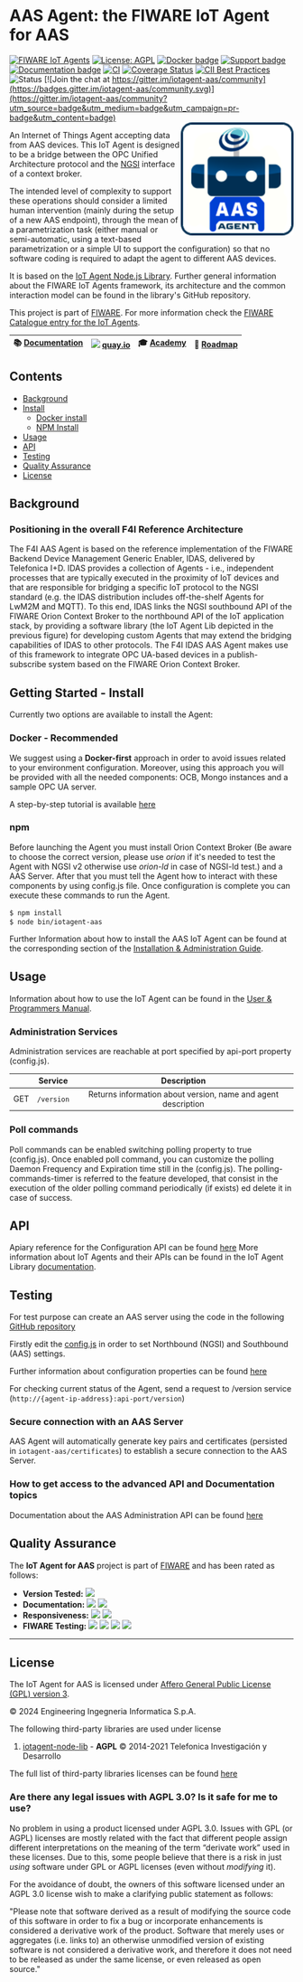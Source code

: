 # AAS Agent: the FIWARE IoT Agent for AAS

[![FIWARE IoT Agents](https://nexus.lab.fiware.org/static/badges/chapters/iot-agents.svg)](https://www.fiware.org/developers/catalogue/)
[![License: AGPL](https://img.shields.io/badge/License-AGPL_v3-blue.svg)](https://opensource.org/licenses/AGPL-3.0)
[![Docker badge](https://img.shields.io/badge/quay.io-fiware%2Fiotagent--aas-grey?logo=red%20hat&labelColor=EE0000)](https://quay.io/repository/fiware/iotagent-aas)
[![Support badge](https://img.shields.io/badge/support-stackoverflow-orange)](https://stackoverflow.com/questions/tagged/fiware+iot)<br/>
[![Documentation badge](https://img.shields.io/readthedocs/iotagent-aas.svg)](https://iotagent-aas.rtfd.io/)
[![CI](https://github.com/Engineering-Research-and-Development/iotagent-aas/workflows/CI/badge.svg)](https://github.com/Engineering-Research-and-Development/iotagent-aas/actions?query=workflow%3ACI)
[![Coverage Status](https://coveralls.io/repos/github/Engineering-Research-and-Development/iotagent-aas/badge.svg?branch=master)](https://coveralls.io/github/Engineering-Research-and-Development/iotagent-aas?branch=master)
[![CII Best Practices](https://bestpractices.coreinfrastructure.org/projects/4612/badge)](https://bestpractices.coreinfrastructure.org/projects/4612)
![Status](https://nexus.lab.fiware.org/static/badges/statuses/full.svg)
[![Join the chat at https://gitter.im/iotagent-aas/community](https://badges.gitter.im/iotagent-aas/community.svg)](https://gitter.im/iotagent-aas/community?utm_source=badge&utm_medium=badge&utm_campaign=pr-badge&utm_content=badge)
<br/> <img align="right" width="200" src="/docs/images/iotagent-logo.png" />

An Internet of Things Agent accepting data from AAS devices. This IoT Agent is designed to be a bridge between the
OPC Unified Architecture protocol and the
[NGSI](https://swagger.lab.fiware.org/?url=https://raw.githubusercontent.com/Fiware/specifications/master/OpenAPI/ngsiv2/ngsiv2-openapi.json)
interface of a context broker.

The intended level of complexity to support these operations should consider a limited human intervention (mainly during
the setup of a new AAS endpoint), through the mean of a parametrization task (either manual or semi-automatic, using
a text-based parametrization or a simple UI to support the configuration) so that no software coding is required to
adapt the agent to different AAS devices.

It is based on the [IoT Agent Node.js Library](https://github.com/telefonicaid/iotagent-node-lib). Further general
information about the FIWARE IoT Agents framework, its architecture and the common interaction model can be found in the
library's GitHub repository.

This project is part of [FIWARE](https://www.fiware.org/). For more information check the
[FIWARE Catalogue entry for the IoT Agents](https://github.com/Fiware/catalogue/tree/master/iot-agents).

| :books: [Documentation](https://iotagent-aas.rtfd.io) | <img style="height:1em" src="https://quay.io/static/img/quay_favicon.png"/> [quay.io](https://quay.io/repository/fiware/iotagent-aas) | :mortar_board: [Academy](https://fiware-academy.readthedocs.io/en/latest/iot-agents/idas) | :dart: [Roadmap](https://github.com/Engineering-Research-and-Development/iotagent-aas/blob/master/roadmap.md) |
| ------------------------------------------------------- | --------------------------------------------------------------------------------------------------------------------------------------- | ----------------------------------------------------------------------------------------- | --------------------------------------------------------------------------------------------------------------- |


## Contents

-   [Background](#background)
-   [Install](#getting-started---install)
    -   [Docker install](#docker---recommended)
    -   [NPM Install](#npm)
-   [Usage](#usage)
-   [API](#api)
-   [Testing](#testing)
-   [Quality Assurance](#quality-assurance)
-   [License](#license)

## Background

### Positioning in the overall F4I Reference Architecture

The F4I AAS Agent is based on the reference implementation of the FIWARE Backend Device Management Generic Enabler,
IDAS, delivered by Telefonica I+D. IDAS provides a collection of Agents - i.e., independent processes that are typically
executed in the proximity of IoT devices and that are responsible for bridging a specific IoT protocol to the NGSI
standard (e.g. the IDAS distribution includes off-the-shelf Agents for LwM2M and MQTT). To this end, IDAS links the NGSI
southbound API of the FIWARE Orion Context Broker to the northbound API of the IoT application stack, by providing a
software library (the IoT Agent Lib depicted in the previous figure) for developing custom Agents that may extend the
bridging capabilities of IDAS to other protocols. The F4I IDAS AAS Agent makes use of this framework to integrate OPC
UA-based devices in a publish-subscribe system based on the FIWARE Orion Context Broker.

## Getting Started - Install

Currently two options are available to install the Agent:

### Docker - Recommended

We suggest using a **Docker-first** approach in order to avoid issues related to your environment configuration.
Moreover, using this approach you will be provided with all the needed components: OCB, Mongo instances and a sample OPC
UA server.

A step-by-step tutorial is available
[here](https://github.com/Engineering-Research-and-Development/iotagent-aas/blob/master/docs/aas_agent_tutorial.md)

### npm

Before launching the Agent you must install Orion Context Broker (Be aware to choose the correct version, please use
_orion_ if it's needed to test the Agent with NGSI v2 otherwise use _orion-ld_ in case of NGSI-ld test.) and a AAS
Server. After that you must tell the Agent how to interact with these components by using config.js file. Once
configuration is complete you can execute these commands to run the Agent.

```console
$ npm install
$ node bin/iotagent-aas
```

Further Information about how to install the AAS IoT Agent can be found at the corresponding section of the
[Installation & Administration Guide](https://iotagent-aas.readthedocs.io/en/latest/installation_and_administration_guide).

## Usage

Information about how to use the IoT Agent can be found in the
[User & Programmers Manual](https://iotagent-aas.readthedocs.io/en/latest/user_and_programmers_manual).

### Administration Services

Administration services are reachable at port specified by api-port property (config.js).

|     |  Service   |                          Description                          |
| --- | :--------: | :-----------------------------------------------------------: |
| GET | `/version` | Returns information about version, name and agent description |

### Poll commands

Poll commands can be enabled switching polling property to true (config.js). Once enabled poll command, you can
customize the polling Daemon Frequency and Expiration time still in the (config.js). The polling-commands-timer is
referred to the feature developed, that consist in the execution of the older polling command periodically (if exists)
ed delete it in case of success.

## API

Apiary reference for the Configuration API can be found
[here](http://docs.telefonicaiotiotagents.apiary.io/#reference/configuration-api) More information about IoT Agents and
their APIs can be found in the IoT Agent Library [documentation](https://iotagent-node-lib.rtfd.io/).

## Testing

For test purpose can create an AAS server using the code in the following
[GitHub repository](https://github.com/Engineering-Research-and-Development/opc-ua-car-server/)

Firstly edit the [config.js](conf/config.js) in order to set Northbound (NGSI) and Southbound (AAS) settings.

Further information about configuration properties can be found [here](docs/howto.md)

For checking current status of the Agent, send a request to /version service
(`http://{agent-ip-address}:api-port/version`)

### Secure connection with an AAS Server

AAS Agent will automatically generate key pairs and certificates (persisted in `iotagent-aas/certificates`) to
establish a secure connection to the AAS Server.

### How to get access to the advanced API and Documentation topics

Documentation about the AAS Administration API can be found [here](https://iotagentaas.docs.apiary.io/)

## Quality Assurance

The **IoT Agent for AAS** project is part of [FIWARE](https://fiware.org/) and has been rated as follows:

-   **Version Tested:**
    ![](https://img.shields.io/badge/dynamic/aas.svg?label=Version&url=https://fiware.github.io/catalogue/json/iotagent_AAS.json&query=$.version&colorB=blue)
-   **Documentation:**
    ![](https://img.shields.io/badge/dynamic/aas.svg?label=Completeness&url=https://fiware.github.io/catalogue/json/iotagent_AAS.json&query=$.docCompleteness&colorB=blue)
    ![](https://img.shields.io/badge/dynamic/aas.svg?label=Usability&url=https://fiware.github.io/catalogue/json/iotagent_AAS.json&query=$.docSoundness&colorB=blue)
-   **Responsiveness:**
    ![](https://img.shields.io/badge/dynamic/aas.svg?label=Time%20to%20Respond&url=https://fiware.github.io/catalogue/json/iotagent_AAS.json&query=$.timeToCharge&colorB=blue)
    ![](https://img.shields.io/badge/dynamic/aas.svg?label=Time%20to%20Fix&url=https://fiware.github.io/catalogue/json/iotagent_AAS.json&query=$.timeToFix&colorB=blue)
-   **FIWARE Testing:**
    ![](https://img.shields.io/badge/dynamic/aas.svg?label=Tests%20Passed&url=https://fiware.github.io/catalogue/json/iotagent_AAS.json&query=$.failureRate&colorB=blue)
    ![](https://img.shields.io/badge/dynamic/aas.svg?label=Scalability&url=https://fiware.github.io/catalogue/json/iotagent_AAS.json&query=$.scalability&colorB=blue)
    ![](https://img.shields.io/badge/dynamic/aas.svg?label=Performance&url=https://fiware.github.io/catalogue/json/iotagent_AAS.json&query=$.performance&colorB=blue)
    ![](https://img.shields.io/badge/dynamic/aas.svg?label=Stability&url=https://fiware.github.io/catalogue/json/iotagent_AAS.json&query=$.stability&colorB=blue)

---

## License

The IoT Agent for AAS is licensed under [Affero General Public License (GPL) version 3](./LICENSE).

© 2024 Engineering Ingegneria Informatica S.p.A.

The following third-party libraries are used under license

1.  [iotagent-node-lib](https://github.com/telefonicaid/iotagent-node-lib) - **AGPL** © 2014-2021 Telefonica
    Investigación y Desarrollo

The full list of third-party libraries licenses can be found
[here](https://htmlpreview.github.io/?https://github.com/Engineering-Research-and-Development/iotagent-aas/blob/master/docs/aas_agent_dependencies.html)

### Are there any legal issues with AGPL 3.0? Is it safe for me to use?

No problem in using a product licensed under AGPL 3.0. Issues with GPL (or AGPL) licenses are mostly related with the
fact that different people assign different interpretations on the meaning of the term “derivate work” used in these
licenses. Due to this, some people believe that there is a risk in just _using_ software under GPL or AGPL licenses
(even without _modifying_ it).

For the avoidance of doubt, the owners of this software licensed under an AGPL 3.0 license wish to make a clarifying
public statement as follows:

"Please note that software derived as a result of modifying the source code of this software in order to fix a bug or
incorporate enhancements is considered a derivative work of the product. Software that merely uses or aggregates (i.e.
links to) an otherwise unmodified version of existing software is not considered a derivative work, and therefore it
does not need to be released as under the same license, or even released as open source."
